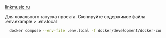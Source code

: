 [linkmusic.ru](https://linkmusic.ru)

Для локального запуска проекта. Скопируйте содержимое файла .env.example > .env.local

```bash
  docker compose --env-file .env.local -f docker/development/docker-compose.yml up
```
